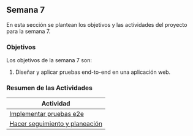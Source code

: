 ## Semana 7

En esta sección se plantean los objetivos y las actividades del proyecto para la semana 7.

### Objetivos

Los objetivos de la semana 7 son:

1. Diseñar y aplicar pruebas end-to-end en una aplicación web.

### Resumen de las Actividades

| Actividad                                 |
| ----------------------------------------- |
| [Implementar pruebas e2e ](s7_e2e)        |
| [Hacer seguimiento y planeación ](s7_syp) |
